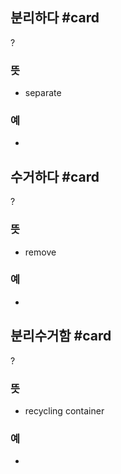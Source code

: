 ## 분리하다 #card
?
### 뜻
- separate
### 예
-
<!--SR:!2025-04-29,139,268-->

## 수거하다 #card
?
### 뜻
- remove
### 예
-
<!--SR:!2025-03-19,15,150-->

## 분리수거함 #card
?
### 뜻
- recycling container
### 예
-
<!--SR:!2025-05-16,124,265-->

